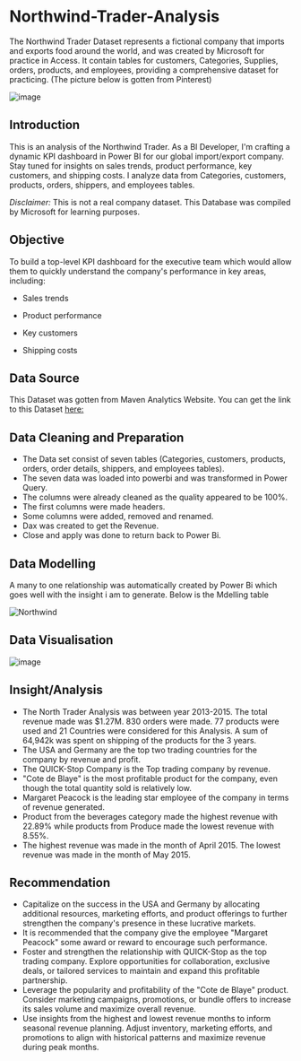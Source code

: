 # Northwind-Trader-Analysis
The Northwind Trader Dataset represents a fictional company that imports and exports food around the world, and was created by Microsoft for practice in Access. It contain tables for customers, Categories, Supplies, orders, products, and employees, providing a comprehensive dataset for practicing. (The picture below is gotten from Pinterest)

![image](https://github.com/EmmanuelBlessing95/Northwind-Trader-Analysis/assets/143742946/a49947e2-5ac8-459d-920d-2ec8e057dd1d)

## Introduction
This is an analysis of the Northwind Trader. As a BI Developer, I'm crafting a dynamic KPI dashboard in Power BI for our global import/export company. Stay tuned for insights on sales trends, product performance, key customers, and shipping costs. I analyze data from Categories, customers, products, orders, shippers, and employees tables.

*Disclaimer:* This is not a real company dataset. This Database was compiled by Microsoft for learning purposes.

## Objective
 To build a top-level KPI dashboard for the executive team which would allow them to quickly understand the company's performance in key areas, including:
- Sales trends
* Product performance
+ Key customers
- Shipping costs

## Data Source
This Dataset was gotten from Maven Analytics Website.
You can get the link to this Dataset [here:](https://mavenanalytics.io/challenges/maven-northwind-challenge/24)

## Data Cleaning and Preparation
* The Data set consist of seven tables (Categories, customers, products, orders, order details, shippers, and employees tables).
* The seven data was loaded into powerbi and was transformed in Power Query.
* The columns were already cleaned as the quality appeared to be 100%.
* The first columns were made headers.
* Some columns were added, removed and renamed.
* Dax was created to get the Revenue.
* Close and apply was done to return back to Power Bi.

## Data Modelling
A many to one relationship was automatically created by Power Bi which goes well with the insight i am to generate. Below is the Mdelling table

![Northwind ](https://github.com/EmmanuelBlessing95/Northwind-Trader-Analysis/assets/143742946/dddaa467-79b3-4525-ab4e-0a73172d4f8a)

## Data Visualisation
![image](https://github.com/EmmanuelBlessing95/Northwind-Trader-Analysis/assets/143742946/eb120608-3909-448f-b622-3338e6b47874)



## Insight/Analysis
* The North Trader Analysis was between year 2013-2015. The total revenue made was $1.27M. 830 orders were made. 77 products were used and 21 Countries were considered for this Analysis. A sum of 64,942k was spent on shipping of the products for the 3 years.
* The USA and Germany are the top two trading countries for the company by revenue and profit.
* The QUICK-Stop Company is the Top trading company by revenue.
* "Cote de Blaye" is the most profitable product for the company, even though the total quantity sold is relatively low.
* Margaret Peacock is the leading star employee of the company in terms of revenue generated.
* Product from the beverages category made the highest revenue with 22.89% while products from Produce made the lowest revenue with 8.55%.
* The highest revenue was made in the month of April 2015. The lowest revenue was made in the month of May 2015.

## Recommendation
*  Capitalize on the success in the USA and Germany by allocating additional resources, marketing efforts, and product offerings to further strengthen the company's presence in these lucrative markets.
*  It is recommended that the company give the employee "Margaret Peacock" some award or reward to encourage such performance.
*  Foster and strengthen the relationship with QUICK-Stop as the top trading company. Explore opportunities for collaboration, exclusive deals, or tailored services to maintain and expand this profitable partnership.
*  Leverage the popularity and profitability of the "Cote de Blaye" product. Consider marketing campaigns, promotions, or bundle offers to increase its sales volume and maximize overall revenue.
*  Use insights from the highest and lowest revenue months to inform seasonal revenue planning. Adjust inventory, marketing efforts, and promotions to align with historical patterns and maximize revenue during peak months.

   



  

